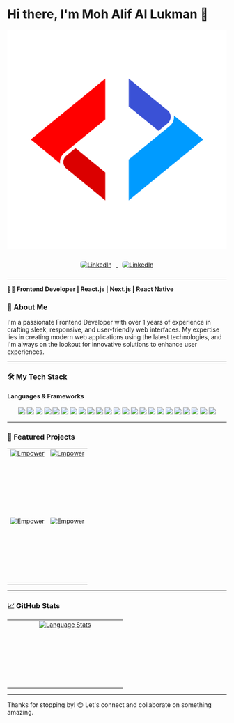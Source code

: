 # Hi there, I'm Moh Alif Al Lukman 👋

![Banner](/logo-icon.png)
<div align="center">
<a href="https://www.linkedin.com/in/moh-alif-al-lukman/" target="_blank">
<img src="https://img.shields.io/badge/LinkedIn-0077B5?style=for-the-badge&logo=linkedin&logoColor=white" alt="LinkedIn"
style="height: 40px; width: 150px; margin: 10px;
border-radius: 5px;"/>
</a>
<a href="https://www.instagram.com/codewithalif/" target="_blank">
<img src="https://img.shields.io/badge/Instagram-E4405F?style=for-the-badge&logo=instagram&logoColor=white" alt="LinkedIn"
style="height: 40px; width: 150px; margin: 10px;
border-radius: 5px;"/>
</a>
</div>


---
**👨‍💻 Frontend Developer | React.js | Next.js | React Native**

### 🚀 About Me

I'm a passionate Frontend Developer with over 1 years of experience in crafting sleek, responsive, and user-friendly web interfaces. My expertise lies in creating modern web applications using the latest technologies, and I'm always on the lookout for innovative solutions to enhance user experiences.

---

### 🛠️ My Tech Stack

#### Languages & Frameworks

<div align="center">
 <img src="https://img.shields.io/badge/-JavaScript-F7DF1E?style=for-the-badge&logo=javascript&logoColor=black"/>
 <img src="https://img.shields.io/badge/-TypeScript-3178C6?style=for-the-badge&logo=typescript&logoColor=white"/>
 <img src="https://img.shields.io/badge/Next-black?style=for-the-badge&logo=next.js&logoColor=logoColor=white&color=black"/>
 <img src="https://img.shields.io/badge/-React-61DAFB?style=for-the-badge&logo=react&logoColor=black"/>
 <img src="https://img.shields.io/badge/HTML5-E34F26?style=for-the-badge&logo=html5&logoColor=white"/>
 <img src="https://img.shields.io/badge/Vite-B73BFE?style=for-the-badge&logo=vite&logoColor=FFD62E"/>
 <img src="https://img.shields.io/badge/Expo-1B1F23?style=for-the-badge&logo=expo&logoColor=white"/>
 <img src="https://img.shields.io/badge/React_Native-20232A?style=for-the-badge&logo=react&logoColor=61DAFB"/>
 <img src="https://img.shields.io/badge/Prisma-3982CE?style=for-the-badge&logo=Prisma&logoColor=white"/>
 <img src="https://img.shields.io/badge/axios-671ddf?&style=for-the-badge&logo=axios&logoColor=white"/>
 <img src="https://img.shields.io/badge/Bootstrap-563D7C?style=for-the-badge&logo=bootstrap&logoColor=white"/>
 <img src="https://img.shields.io/badge/Chart%20js-FF6384?style=for-the-badge&logo=chartdotjs&logoColor=white"/>
 <img src="https://img.shields.io/badge/daisyUI-1ad1a5?style=for-the-badge&logo=daisyui&logoColor=white"/>
 <img src="https://img.shields.io/badge/fastapi-109989?style=for-the-badge&logo=FASTAPI&logoColor=white"/>
 <img src="https://img.shields.io/badge/firebase-ffca28?style=for-the-badge&logo=firebase&logoColor=black"/>
 <img src="https://img.shields.io/badge/Postman-FF6C37?style=for-the-badge&logo=Postman&logoColor=white"/>
 <img src="https://img.shields.io/badge/shadcn%2Fui-000000?style=for-the-badge&logo=shadcnui&logoColor=white"/>
 <img src="https://img.shields.io/badge/Tailwind_CSS-38B2AC?style=for-the-badge&logo=tailwind-css&logoColor=white"/>
 <img src="https://img.shields.io/badge/Zustand-FFCC33?style=for-the-badge&logo=zustand&logoColor=white"/>
 <img src="https://img.shields.io/badge/Context_API-61DAFB?style=for-the-badge&logo=react&logoColor=white"/>
 <img src="https://img.shields.io/badge/React_Hook_Form-EC5990?style=for-the-badge&logo=react-hook-form&logoColor=white"/>
 <img src="https://img.shields.io/badge/Zod-004088?style=for-the-badge&logo=zod&logoColor=white"/>
 <img src="https://img.shields.io/badge/-Figma-F24E1E?style=for-the-badge&logo=figma&logoColor=white"/>
</div>

---

### 🌟 Featured Projects

<table align="center" style="border-collapse: collapse;">
  <tr>
    <td align="center" style="width: 50%; border: none;">
    <a href="https://github.com/Luxxn12/FE-EMPOWER-HR" style="display: block; height: 150px;">
        <img src="https://github-readme-stats.vercel.app/api/pin/?username=Luxxn12&repo=FE-EMPOWER-HR&show_owner=true&bg_color=03192A&title_color=fff&text_color=fff&icon_color=fff" alt="Empower" style="max-width: 100%; height: 100%;"/>
      </a>
    </td>
    <td align="center" style="width: 50%; border: none;">
         <a href="https://github.com/Luxxn12/library-app" style="display: block; height: 150px;">
        <img src="https://github-readme-stats.vercel.app/api/pin/?username=Luxxn12&repo=library-app&show_owner=true&bg_color=03192A&title_color=fff&text_color=fff&icon_color=fff" alt="Empower" style="max-width: 100%; height: 100%;"/>
      </a>
    </td>
  </tr>
  <tr>
    <td align="center" style="width: 50%; border: none;">
       <a href="https://github.com/Luxxn12/hipmi-mobile" style="display: block; height: 150px;">
        <img src="https://github-readme-stats.vercel.app/api/pin/?username=Luxxn12&repo=hipmi-mobile&show_owner=true&bg_color=03192A&title_color=fff&text_color=fff&icon_color=fff" alt="Empower" style="max-width: 100%; height: 100%;"/>
      </a>
    </td>
    <td align="center" style="width: 50%; border: none;">
      <a href="https://github.com/Luxxn12/flutter-else-online-shop" style="display: block; height: 150px;">
        <img src="https://github-readme-stats.vercel.app/api/pin/?username=Luxxn12&repo=flutter-else-online-shop&show_owner=true&bg_color=03192A&title_color=fff&text_color=fff&icon_color=fff" alt="Empower" style="max-width: 100%; height: 100%;"/>
      </a>
    </td>
  </tr>
</table>



---
### 📈 GitHub Stats

<table align="center" style="border-collapse: collapse;">
  <tr>
    <td align="center" style="width: 50%; border: none;">
      <a href="https://github.com/devanada" style="display: block; height: 150px;">
        <img src="https://github-readme-stats.vercel.app/api/top-langs/?username=Luxxn12&layout=compact&langs_count=8&bg_color=000&title_color=fff&text_color=fff" alt="Language Stats"/>
      </a>
    </td>
  </tr>
</table>

---


Thanks for stopping by! 😊 Let's connect and collaborate on something amazing.
